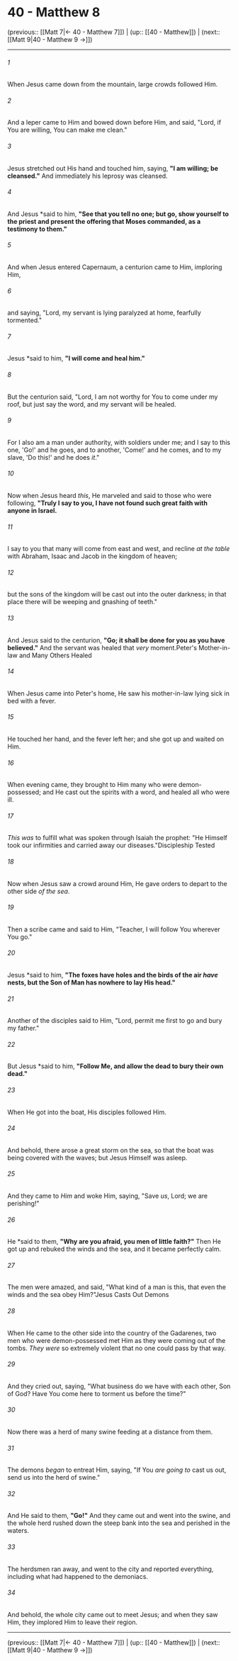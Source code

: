 # 40 - Matthew 8

(previous:: [[Matt 7|← 40 - Matthew 7]]) | (up:: [[40 - Matthew]]) | (next:: [[Matt 9|40 - Matthew 9 →]])

***


###### 1 
When Jesus came down from the mountain, large crowds followed Him. 

###### 2 
And a leper came to Him and bowed down before Him, and said, "Lord, if You are willing, You can make me clean." 

###### 3 
Jesus stretched out His hand and touched him, saying, **"I am willing; be cleansed."** And immediately his leprosy was cleansed. 

###### 4 
And Jesus *said to him, **"See that you tell no one; but go, show yourself to the priest and present the offering that Moses commanded, as a testimony to them."** 

###### 5 
And when Jesus entered Capernaum, a centurion came to Him, imploring Him, 

###### 6 
and saying, "Lord, my servant is lying paralyzed at home, fearfully tormented." 

###### 7 
Jesus *said to him, **"I will come and heal him."** 

###### 8 
But the centurion said, "Lord, I am not worthy for You to come under my roof, but just say the word, and my servant will be healed. 

###### 9 
For I also am a man under authority, with soldiers under me; and I say to this one, 'Go!' and he goes, and to another, 'Come!' and he comes, and to my slave, 'Do this!' and he does _it_." 

###### 10 
Now when Jesus heard _this_, He marveled and said to those who were following, **"Truly I say to you, I have not found such great faith with anyone in Israel.** 

###### 11 
I say to you that many will come from east and west, and recline _at the table_ with Abraham, Isaac and Jacob in the kingdom of heaven; 

###### 12 
but the sons of the kingdom will be cast out into the outer darkness; in that place there will be weeping and gnashing of teeth." 

###### 13 
And Jesus said to the centurion, **"Go; it shall be done for you as you have believed."** And the servant was healed that _very_ moment.Peter's Mother-in-law and Many Others Healed 

###### 14 
When Jesus came into Peter's home, He saw his mother-in-law lying sick in bed with a fever. 

###### 15 
He touched her hand, and the fever left her; and she got up and waited on Him. 

###### 16 
When evening came, they brought to Him many who were demon-possessed; and He cast out the spirits with a word, and healed all who were ill. 

###### 17 
_This was_ to fulfill what was spoken through Isaiah the prophet: "He Himself took our infirmities and carried away our diseases."Discipleship Tested 

###### 18 
Now when Jesus saw a crowd around Him, He gave orders to depart to the other side _of the sea_. 

###### 19 
Then a scribe came and said to Him, "Teacher, I will follow You wherever You go." 

###### 20 
Jesus *said to him, **"The foxes have holes and the birds of the air _have_ nests, but the Son of Man has nowhere to lay His head."** 

###### 21 
Another of the disciples said to Him, "Lord, permit me first to go and bury my father." 

###### 22 
But Jesus *said to him, **"Follow Me, and allow the dead to bury their own dead."** 

###### 23 
When He got into the boat, His disciples followed Him. 

###### 24 
And behold, there arose a great storm on the sea, so that the boat was being covered with the waves; but Jesus Himself was asleep. 

###### 25 
And they came to _Him_ and woke Him, saying, "Save _us_, Lord; we are perishing!" 

###### 26 
He *said to them, **"Why are you afraid, you men of little faith?"** Then He got up and rebuked the winds and the sea, and it became perfectly calm. 

###### 27 
The men were amazed, and said, "What kind of a man is this, that even the winds and the sea obey Him?"Jesus Casts Out Demons 

###### 28 
When He came to the other side into the country of the Gadarenes, two men who were demon-possessed met Him as they were coming out of the tombs. _They were_ so extremely violent that no one could pass by that way. 

###### 29 
And they cried out, saying, "What business do we have with each other, Son of God? Have You come here to torment us before the time?" 

###### 30 
Now there was a herd of many swine feeding at a distance from them. 

###### 31 
The demons _began_ to entreat Him, saying, "If You _are going to_ cast us out, send us into the herd of swine." 

###### 32 
And He said to them, **"Go!"** And they came out and went into the swine, and the whole herd rushed down the steep bank into the sea and perished in the waters. 

###### 33 
The herdsmen ran away, and went to the city and reported everything, including what had happened to the demoniacs. 

###### 34 
And behold, the whole city came out to meet Jesus; and when they saw Him, they implored Him to leave their region.

***

(previous:: [[Matt 7|← 40 - Matthew 7]]) | (up:: [[40 - Matthew]]) | (next:: [[Matt 9|40 - Matthew 9 →]])
